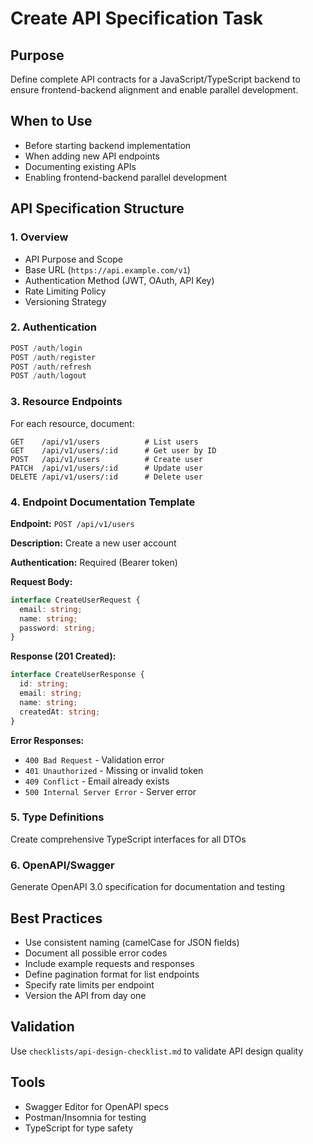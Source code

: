 # <!-- Powered by BMAD™ Core -->

# Create API Specification Task

## Purpose
Define complete API contracts for a JavaScript/TypeScript backend to ensure frontend-backend alignment and enable parallel development.

## When to Use
- Before starting backend implementation
- When adding new API endpoints
- Documenting existing APIs
- Enabling frontend-backend parallel development

## API Specification Structure

### 1. Overview
- API Purpose and Scope
- Base URL (`https://api.example.com/v1`)
- Authentication Method (JWT, OAuth, API Key)
- Rate Limiting Policy
- Versioning Strategy

### 2. Authentication
```typescript
POST /auth/login
POST /auth/register
POST /auth/refresh
POST /auth/logout
```

### 3. Resource Endpoints
For each resource, document:

```
GET    /api/v1/users          # List users
GET    /api/v1/users/:id      # Get user by ID
POST   /api/v1/users          # Create user
PATCH  /api/v1/users/:id      # Update user
DELETE /api/v1/users/:id      # Delete user
```

### 4. Endpoint Documentation Template

**Endpoint:** `POST /api/v1/users`

**Description:** Create a new user account

**Authentication:** Required (Bearer token)

**Request Body:**
```typescript
interface CreateUserRequest {
  email: string;
  name: string;
  password: string;
}
```

**Response (201 Created):**
```typescript
interface CreateUserResponse {
  id: string;
  email: string;
  name: string;
  createdAt: string;
}
```

**Error Responses:**
- `400 Bad Request` - Validation error
- `401 Unauthorized` - Missing or invalid token
- `409 Conflict` - Email already exists
- `500 Internal Server Error` - Server error

### 5. Type Definitions
Create comprehensive TypeScript interfaces for all DTOs

### 6. OpenAPI/Swagger
Generate OpenAPI 3.0 specification for documentation and testing

## Best Practices

- Use consistent naming (camelCase for JSON fields)
- Document all possible error codes
- Include example requests and responses
- Define pagination format for list endpoints
- Specify rate limits per endpoint
- Version the API from day one

## Validation
Use `checklists/api-design-checklist.md` to validate API design quality

## Tools
- Swagger Editor for OpenAPI specs
- Postman/Insomnia for testing
- TypeScript for type safety